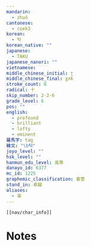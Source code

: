 ```yaml
---
mandarin:
  - zhuó
cantonese:
  - coek3
korean:
  - 탁
korean_native: ""
japanese:
  - TAKU
japanese_nanori: ""
vietnamese:
middle_chinese_initial: ʈ
middle_chinese_final: ɣʌk
stroke_count: 8
radical: 十
skip_number: 2-2-6
grade_level: 6
pos: ""
english:
  - profound
  - brilliant
  - lofty
  - eminent
羅馬字: tag
韓文: "\b탁"
joyo_level: ""
hsk_level: ""
hanmun_edu_level: 高等
danayo_id: 6377
mc_id: 1225
graphemic_classification: 會意
stand_in: 卓越
aliases:
  - 㔬
---
```

```meta-bind-embed
[[nav/char_info]]
```

# Notes

